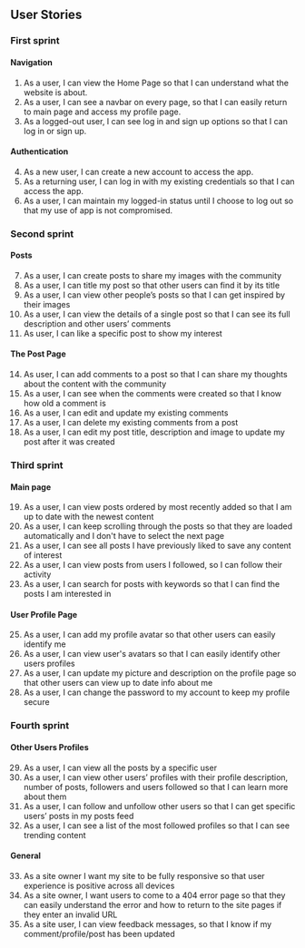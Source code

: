 ## User Stories

### First sprint

#### Navigation 

1. As a user, I can view the Home Page so that I can understand what the website is about.
2. As a user, I can see a navbar on every page, so that I can easily return to main page and access my profile page.
3. As a logged-out user, I can see log in and sign up options so that I can log in or sign up.
 
#### Authentication 

4. As a new user, I can create a new account to access the app.
5. As a returning user, I can log in with my existing credentials so that I can access the app.
6. As a user, I can maintain my logged-in status until I choose to log out so that my use of app is not compromised. 

### Second sprint

#### Posts 

7. As a user, I can create posts to share my images with the community 
8. As a user, I can title my post so that other users can find it by its title 
9. As a user, I can view other people’s posts so that I can get inspired by their images 
10.  As a user, I can view the details of a single post so that I can see its full description and other users’ comments 
11. As user, I can like a specific post to show my interest

#### The Post Page 
 
14. As user, I can add comments to a post so that I can share my thoughts about the content with the community 
15. As a user, I can see when the comments were created so that I know how old a comment is 
16. As a user, I can edit and update my existing comments 
17. As a user, I can delete my existing comments from a post 
18. As a user, I can edit my post title, description and image to update my post after it was created

### Third sprint

#### Main page 

19. As a user, I can view posts ordered by most recently added so that I am up to date with the newest content 
20. As a user, I can keep scrolling through the posts so that they are loaded automatically and I don't have to select the next page 
21. As a user, I can see all posts I have previously liked to save any content of interest
22. As a user, I can view posts from users I followed, so I can follow their activity
24. As a user, I can search for posts with keywords so that I can find the posts I am interested in 

#### User Profile Page 

25. As a user, I can add my profile avatar so that other users can easily identify me 
26. As a user, I can view user's avatars so that I can easily identify other users profiles
27. As a user, I can update my picture and description on the profile page so that other users can view up to date info about me 
28. As a user, I can change the password to my account to keep my profile secure 

### Fourth sprint

#### Other Users Profiles 

29. As a user, I can view all the posts by a specific user 
30. As a user, I can view other users’ profiles with their profile description, number of posts, followers and users followed so that I can learn more about them 
31. As a user, I can follow and unfollow other users so that I can get specific users’ posts in my posts feed 
32. As a user, I can see a list of the most followed profiles so that I can see trending content 

#### General

33. As a site owner I want my site to be fully responsive so that user experience is positive across all devices
34. As a site owner, I want users to come to a 404 error page so that they can easily understand the error and how to return to the site pages if they enter an invalid URL
35. As a site user, I can view feedback messages, so that I know if my comment/profile/post has been updated

